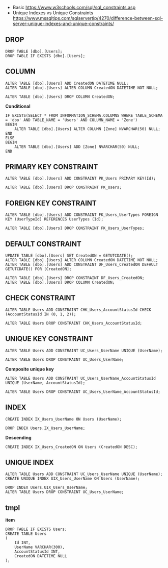 - Basic https://www.w3schools.com/sql/sql_constraints.asp
- Unique Indexes vs Unique Constraints https://www.mssqltips.com/sqlservertip/4270/difference-between-sql-server-unique-indexes-and-unique-constraints/


## DROP
```
DROP TABLE [dbo].[Users];
DROP TABLE IF EXISTS [dbo].[Users];
```

## COLUMN
```
ALTER TABLE [dbo].[Users] ADD CreatedON DATETIME NULL;
ALTER TABLE [dbo].[Users] ALTER COLUMN CreatedON DATETIME NOT NULL;

ALTER TABLE [dbo].[Users] DROP COLUMN CreatedON;
```

**Conditional**
```
IF EXISTS(SELECT * FROM INFORMATION_SCHEMA.COLUMNS WHERE TABLE_SCHEMA = 'dbo' AND TABLE_NAME = 'Users' AND COLUMN_NAME = 'Zone')
BEGIN
	ALTER TABLE [dbo].[Users] ALTER COLUMN [Zone] NVARCHAR(50) NULL;
END
ELSE
BEGIN
	ALTER TABLE [dbo].[Users] ADD [Zone] NVARCHAR(50) NULL;
END
```

## PRIMARY KEY CONSTRAINT
```
ALTER TABLE [dbo].[Users] ADD CONSTRAINT PK_Users PRIMARY KEY(Id);

ALTER TABLE [dbo].[Users] DROP CONSTRAINT PK_Users;
```

## FOREIGN KEY CONSTRAINT
```
ALTER TABLE [dbo].[Users] ADD CONSTRAINT FK_Users_UserTypes FOREIGN KEY (UserTypeId) REFERENCES UserTypes (Id);

ALTER TABLE [dbo].[Users] DROP CONSTRAINT FK_Users_UserTypes;
```

## DEFAULT CONSTRAINT
```
UPDATE TABLE [dbo].[Users] SET CreatedON = GETUTCDATE();
ALTER TABLE [dbo].[Users] ALTER COLUMN CreatedON DATETIME NOT NULL;
ALTER TABLE [dbo].[Users] ADD CONSTRAINT DF_Users_CreatedON DEFAULT GETUTCDATE() FOR [CreatedON];

ALTER TABLE [dbo].[Users] DROP CONSTRAINT DF_Users_CreatedON;
ALTER TABLE [dbo].[Users] DROP COLUMN CreatedON;
```

## CHECK CONSTRAINT
```
ALTER TABLE Users ADD CONSTRAINT CHK_Users_AccountStatusId CHECK (AccountStatusId IN (0, 1, 2));

ALTER TABLE Users DROP CONSTRAINT CHK_Users_AccountStatusId;
```

## UNIQUE KEY CONSTRAINT
```
ALTER TABLE Users ADD CONSTRAINT UC_Users_UserName UNIQUE (UserName);

ALTER TABLE Users DROP CONSTRAINT UC_Users_UserName;
```
**Composite unique key**
```
ALTER TABLE Users ADD CONSTRAINT UC_Users_UserName_AccountStatusId UNIQUE (UserName, AccountStatusId);

ALTER TABLE Users DROP CONSTRAINT UC_Users_UserName_AccountStatusId;
```

## INDEX
```
CREATE INDEX IX_Users_UserName ON Users (UserName);

DROP INDEX Users.IX_Users_UserName;
```
**Descending**
```
CREATE INDEX IX_Users_CreatedON ON Users (CreatedON DESC);
```



## UNIQUE INDEX
```
ALTER TABLE Users ADD CONSTRAINT UC_Users_UserName UNIQUE (UserName);
CREATE UNIQUE INDEX UIX_Users_UserName ON Users (UserName);

DROP INDEX Users.UIX_Users_UserName;
ALTER TABLE Users DROP CONSTRAINT UC_Users_UserName;
```




## tmpl
**item**
```
DROP TABLE IF EXISTS Users;
CREATE TABLE Users
(
	Id INT,
	UserName VARCHAR(300),
	AccountStatusId INT,
	CreatedON DATETIME NULL
);
```
